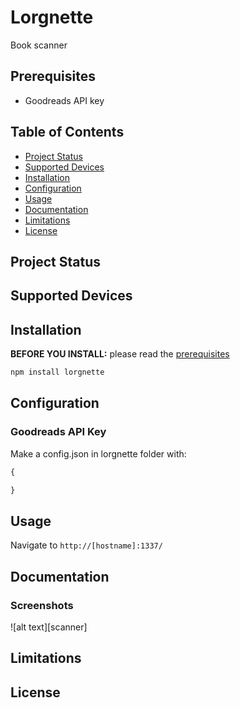 # Lorgnette

Book scanner

## Prerequisites

* Goodreads API key

## Table of Contents

* [Project Status](#project-status)
* [Supported Devices](#supported-devices)
* [Installation](#installation)
* [Configuration](#configuration)
* [Usage](#usage)
* [Documentation](#documentation)
* [Limitations](#limitations)
* [License](#license)

## Project Status


## Supported Devices


## Installation

**BEFORE YOU INSTALL:** please read the [prerequisites](#prerequisites)
```bash
npm install lorgnette
```

## Configuration

### Goodreads API Key


Make a config.json in lorgnette folder with:

```javascript
{

}
```

## Usage

Navigate to `http://[hostname]:1337/`

## Documentation

### Screenshots

![alt text][scanner]

## Limitations

## License

[dashboard]: /doc/img/scanner.png "scanner"
